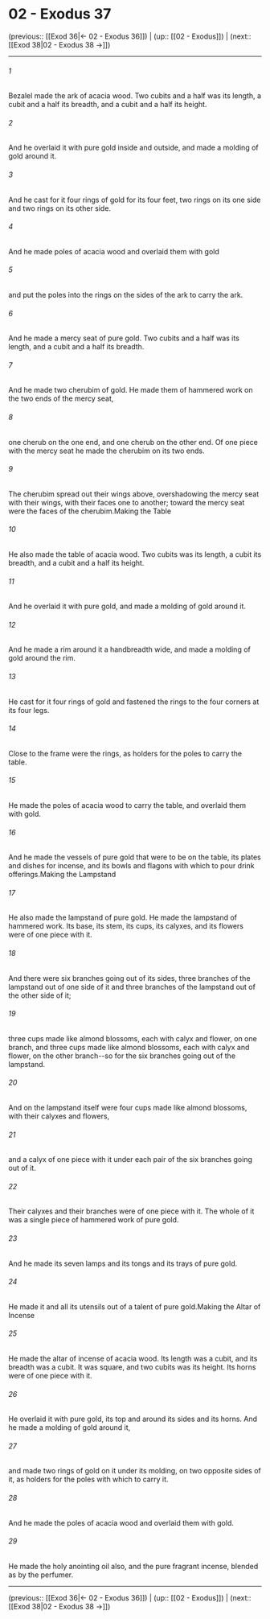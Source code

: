 # 02 - Exodus 37

(previous:: [[Exod 36|← 02 - Exodus 36]]) | (up:: [[02 - Exodus]]) | (next:: [[Exod 38|02 - Exodus 38 →]])

***


###### 1 
Bezalel made the ark of acacia wood. Two cubits and a half was its length, a cubit and a half its breadth, and a cubit and a half its height. 

###### 2 
And he overlaid it with pure gold inside and outside, and made a molding of gold around it. 

###### 3 
And he cast for it four rings of gold for its four feet, two rings on its one side and two rings on its other side. 

###### 4 
And he made poles of acacia wood and overlaid them with gold 

###### 5 
and put the poles into the rings on the sides of the ark to carry the ark. 

###### 6 
And he made a mercy seat of pure gold. Two cubits and a half was its length, and a cubit and a half its breadth. 

###### 7 
And he made two cherubim of gold. He made them of hammered work on the two ends of the mercy seat, 

###### 8 
one cherub on the one end, and one cherub on the other end. Of one piece with the mercy seat he made the cherubim on its two ends. 

###### 9 
The cherubim spread out their wings above, overshadowing the mercy seat with their wings, with their faces one to another; toward the mercy seat were the faces of the cherubim.Making the Table 

###### 10 
He also made the table of acacia wood. Two cubits was its length, a cubit its breadth, and a cubit and a half its height. 

###### 11 
And he overlaid it with pure gold, and made a molding of gold around it. 

###### 12 
And he made a rim around it a handbreadth wide, and made a molding of gold around the rim. 

###### 13 
He cast for it four rings of gold and fastened the rings to the four corners at its four legs. 

###### 14 
Close to the frame were the rings, as holders for the poles to carry the table. 

###### 15 
He made the poles of acacia wood to carry the table, and overlaid them with gold. 

###### 16 
And he made the vessels of pure gold that were to be on the table, its plates and dishes for incense, and its bowls and flagons with which to pour drink offerings.Making the Lampstand 

###### 17 
He also made the lampstand of pure gold. He made the lampstand of hammered work. Its base, its stem, its cups, its calyxes, and its flowers were of one piece with it. 

###### 18 
And there were six branches going out of its sides, three branches of the lampstand out of one side of it and three branches of the lampstand out of the other side of it; 

###### 19 
three cups made like almond blossoms, each with calyx and flower, on one branch, and three cups made like almond blossoms, each with calyx and flower, on the other branch--so for the six branches going out of the lampstand. 

###### 20 
And on the lampstand itself were four cups made like almond blossoms, with their calyxes and flowers, 

###### 21 
and a calyx of one piece with it under each pair of the six branches going out of it. 

###### 22 
Their calyxes and their branches were of one piece with it. The whole of it was a single piece of hammered work of pure gold. 

###### 23 
And he made its seven lamps and its tongs and its trays of pure gold. 

###### 24 
He made it and all its utensils out of a talent of pure gold.Making the Altar of Incense 

###### 25 
He made the altar of incense of acacia wood. Its length was a cubit, and its breadth was a cubit. It was square, and two cubits was its height. Its horns were of one piece with it. 

###### 26 
He overlaid it with pure gold, its top and around its sides and its horns. And he made a molding of gold around it, 

###### 27 
and made two rings of gold on it under its molding, on two opposite sides of it, as holders for the poles with which to carry it. 

###### 28 
And he made the poles of acacia wood and overlaid them with gold. 

###### 29 
He made the holy anointing oil also, and the pure fragrant incense, blended as by the perfumer.

***

(previous:: [[Exod 36|← 02 - Exodus 36]]) | (up:: [[02 - Exodus]]) | (next:: [[Exod 38|02 - Exodus 38 →]])
